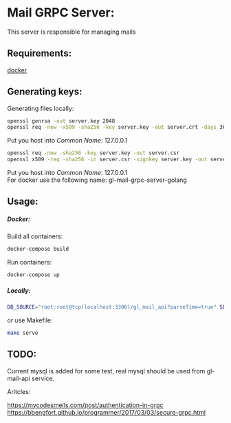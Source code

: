 Mail GRPC Server:
=================

This server is responsible for managing mails

Requirements:
-------------

[docker]()

Generating keys:
-----------------


Generating files locally:
```bash
openssl genrsa -out server.key 2048
openssl req -new -x509 -sha256 -key server.key -out server.crt -days 3650
```

Put you host into *Common Name*: 127.0.0.1
```bash
openssl req -new -sha256 -key server.key -out server.csr
openssl x509 -req -sha256 -in server.csr -signkey server.key -out server.crt -days 3650
```

Put you host into *Common Name*: 127.0.0.1  
For docker use the following name: gl-mail-grpc-server-golang

Usage:
------
##### Docker:
Build all containers:
```bash
docker-compose build
```

Run containers:
```bash
docker-compose up
```


##### Locally:
```bash
DB_SOURCE="root:root@tcp(localhost:3306)/gl_mail_api?parseTime=true" SERVER_SOURCE=127.0.0.1:50051 go run main.go
```

or use Makefile:
```bash
make serve
```

TODO:
-----

Current mysql is added for some test, real mysql should be used from
gl-mail-api service.

Aritcles:

https://mycodesmells.com/post/authentication-in-grpc
https://bbengfort.github.io/programmer/2017/03/03/secure-grpc.html
